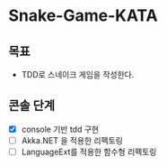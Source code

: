 # Snake-Game-KATA
## 목표
- TDD로 스네이크 게임을 작성한다.
## 콘솔 단계
- [x] console 기반 tdd 구현
- [ ] Akka.NET 을 적용한 리펙토링
- [ ] LanguageExt를 적용한 함수형 리펙토링
